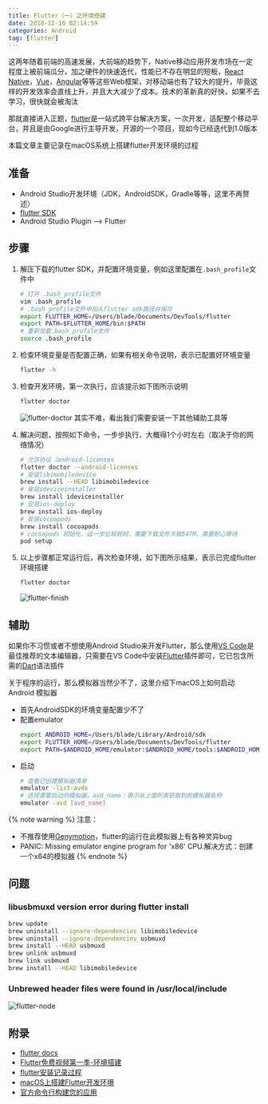 ```yaml
---
title: Flutter（一）之环境搭建
date: 2018-12-16 02:14:59
categories: Android
tag: [flutter]
---
```


这两年随着前端的高速发展，大前端的趋势下，Native移动应用开发市场在一定程度上被前端瓜分，加之硬件的快速迭代，性能已不存在明显的短板，[React Native](https://facebook.github.io/react-native)，[Vue](https://cn.vuejs.org/index.html)，[Angular](https://angular.io/)等等这些Web框架，对移动端也有了较大的提升，毕竟这样的开发效率会直线上升，并且大大减少了成本。技术的革新真的好快，如果不去学习，很快就会被淘汰

那就直接进入正题，[flutter](https://flutter.io/)是一站式跨平台解决方案，一次开发，适配整个移动平台，并且是由Google进行主导开发，开源的一个项目，现如今已经迭代到1.0版本

本篇文章主要记录在macOS系统上搭建flutter开发环境的过程

<!-- more -->

## 准备

* Android Studio开发环境（JDK，AndroidSDK，Gradle等等，这里不再赘述）
* [flutter SDK](https://flutter.io/docs/get-started/install)
* Android Studio Plugin --> Flutter

## 步骤

1. 解压下载的flutter SDK，并配置环境变量，例如这里配置在`.bash_profile`文件中
    ```bash
    # 打开 .bash_profile文件
    vim .bash_profile
    # .bash_profile文件中加入flutter sdk路径并保存
    export FLUTTER_HOME=/Users/blade/Documents/DevTools/flutter
    export PATH=$FLUTTER_HOME/bin:$PATH
    # 重新加载.bash_profile文件
    source .bash_profile
    ```
2. 检查环境变量是否配置正确，如果有相关命令说明，表示已配置好环境变量
    ```bash
    flutter -h
    ```
3. 检查开发环境，第一次执行，应该提示如下图所示说明
    ```bash
    flutter doctor
    ```
    ![flutter-doctor](https://res.cloudinary.com/incoder/image/upload/v1544994568/blog/flutter-doctor.png)
    其实不难，看出我们需要安装一下其他辅助工具等
4. 解决问题，按照如下命令，一步步执行，大概得1个小时左右（取决于你的网络情况）
    ```bash
    # 允许协议（android-licenses
    flutter doctor --android-licenses
    # 安装libimobiledevice
    brew install --HEAD libimobiledevice
    # 安装ideviceinstaller
    brew install ideviceinstaller
    # 安装ios-deploy
    brew install ios-deploy
    # 安装cocoapods
    brew install cocoapods
    # cocoapods 初始化，这一步比较耗时，需要下载文件大致547M，需要耐心等待
    pod setup
    ```
5. 以上步骤都正常运行后，再次检查环境，如下图所示结果，表示已完成flutter环境搭建
    ```bash
    flutter doctor
    ```

    ![flutter-finish](https://res.cloudinary.com/incoder/image/upload/v1544994676/blog/flutter-finish.png)

## 辅助

如果你不习惯或者不想使用Android Studio来开发Flutter，那么使用[VS Code](https://code.visualstudio.com)是最佳推荐的文本编辑器，只需要在VS Code中安装[Flutter](https://marketplace.visualstudio.com/items?itemName=dart-code.flutter)插件即可，它已包含所需的[Dart](https://marketplace.visualstudio.com/items?itemName=dart-code.dart-code)语法插件

关于程序的运行，那么模拟器当然少不了，这里介绍下macOS上如何启动Android 模拟器
* 首先AndroidSDK的环境变量配置少不了
* 配置emulator
    ```bash
    export ANDROID_HOME=/Users/blade/Library/Android/sdk
    export FLUTTER_HOME=/Users/blade/Documents/DevTools/flutter
    export PATH=$ANDROID_HOME/emulator:$ANDROID_HOME/tools:$ANDROID_HOME/platform-tools:$FLUTTER_HOME/bin:$PATH
    ```
* 启动
    ```bash
    # 查看已创建模拟器清单
    emulator -list-avds
    # 选择需要启动的模拟器，avd_name：表示从上面列表获取到的模拟器名称
    emulator -avd [avd_name]
    ```
{% note warning %} 
注意：
* 不推荐使用[Genymotion](https://www.genymotion.com/)，flutter的运行在此模拟器上有各种灵异bug
* PANIC: Missing emulator engine program for 'x86' CPU.解决方式：创建一个x64的模拟器
{% endnote %}

## 问题

### libusbmuxd version error during flutter install
```bash
brew update
brew uninstall --ignore-dependencies libimobiledevice
brew uninstall --ignore-dependencies usbmuxd
brew install --HEAD usbmuxd
brew unlink usbmuxd
brew link usbmuxd
brew install --HEAD libimobiledevice
```

### Unbrewed header files were found in /usr/local/include

![flutter-node](https://res.cloudinary.com/incoder/image/upload/v1544994898/blog/flutter-node.png)

## 附录

* [flutter docs](https://flutter.io/docs)
* [Flutter免费视频第一季-环境搭建](http://jspang.com/post/flutter1.html#toc-586)
* [flutter安装记录过程](https://www.jianshu.com/p/637796e9c0ea)
* [macOS上搭建Flutter开发环境](https://flutterchina.club/setup-macos/#%E8%AE%BE%E7%BD%AE%E6%82%A8%E7%9A%84android%E8%AE%BE%E5%A4%87)
* [官方命令行构建您的应用](https://developer.android.google.cn/studio/build/building-cmdline?hl=zh-cn)